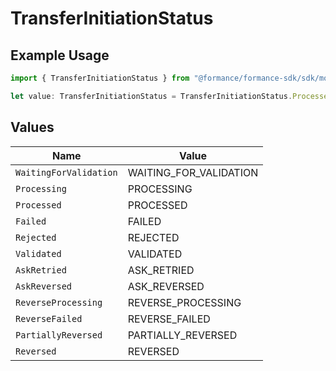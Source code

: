 # TransferInitiationStatus

## Example Usage

```typescript
import { TransferInitiationStatus } from "@formance/formance-sdk/sdk/models/shared";

let value: TransferInitiationStatus = TransferInitiationStatus.Processed;
```

## Values

| Name                   | Value                  |
| ---------------------- | ---------------------- |
| `WaitingForValidation` | WAITING_FOR_VALIDATION |
| `Processing`           | PROCESSING             |
| `Processed`            | PROCESSED              |
| `Failed`               | FAILED                 |
| `Rejected`             | REJECTED               |
| `Validated`            | VALIDATED              |
| `AskRetried`           | ASK_RETRIED            |
| `AskReversed`          | ASK_REVERSED           |
| `ReverseProcessing`    | REVERSE_PROCESSING     |
| `ReverseFailed`        | REVERSE_FAILED         |
| `PartiallyReversed`    | PARTIALLY_REVERSED     |
| `Reversed`             | REVERSED               |